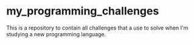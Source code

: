 # my_programming_challenges
This is a repository to contain all challenges that a use to solve when I'm studying a new programming language.

